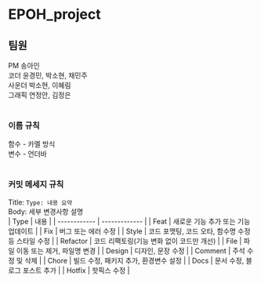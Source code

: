 # EPOH_project

## 팀원
PM 송아인 </br>
코더 윤경민, 박소현, 채민주 </br>
사운더 박소현, 이혜림 </br>
그래픽 연정안, 김정은 </br>
</br>
### 이름 규칙</br>
함수 - 카멜 방식</br>
변수 - 언더바</br>
</br>
### 커밋 메세지 규칙</br>
Title: `Type: 내용 요약`</br>
Body: 세부 변경사항 설명</br>
| Type | 내용 |
| ------------ | ------------- |
| Feat | 새로운 기능 추가 또는 기능 업데이트 |
| Fix | 버그 또는 에러 수정 |
| Style | 코드 포맷팅, 코드 오타, 함수명 수정 등 스타일 수정 |
| Refactor | 코드 리팩토링(기능 변화 없이 코드만 개선) |
| File | 파일 이동 또는 제거, 파일명 변경 |
| Design | 디자인, 문장 수정 |
| Comment | 주석 수정 및 삭제 |
| Chore | 빌드 수정, 패키지 추가, 환경변수 설정 |
| Docs | 문서 수정, 블로그 포스트 추가 |
| Hotfix | 핫픽스 수정 |

